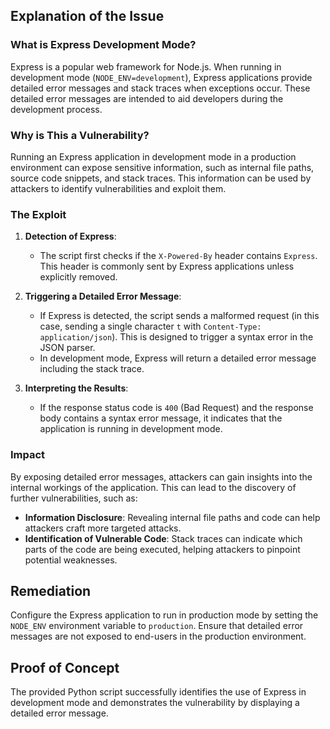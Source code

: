 ## Explanation of the Issue
### What is Express Development Mode?
Express is a popular web framework for Node.js. When running in development mode (`NODE_ENV=development`), Express applications provide detailed error messages and stack traces when exceptions occur. These detailed error messages are intended to aid developers during the development process.

### Why is This a Vulnerability?
Running an Express application in development mode in a production environment can expose sensitive information, such as internal file paths, source code snippets, and stack traces. This information can be used by attackers to identify vulnerabilities and exploit them.

### The Exploit
1. **Detection of Express**:
    - The script first checks if the `X-Powered-By` header contains `Express`. This header is commonly sent by Express applications unless explicitly removed.

2. **Triggering a Detailed Error Message**:
    - If Express is detected, the script sends a malformed request (in this case, sending a single character `t` with `Content-Type: application/json`). This is designed to trigger a syntax error in the JSON parser.
    - In development mode, Express will return a detailed error message including the stack trace.

3. **Interpreting the Results**:
    - If the response status code is `400` (Bad Request) and the response body contains a syntax error message, it indicates that the application is running in development mode.

### Impact
By exposing detailed error messages, attackers can gain insights into the internal workings of the application. This can lead to the discovery of further vulnerabilities, such as:
- **Information Disclosure**: Revealing internal file paths and code can help attackers craft more targeted attacks.
- **Identification of Vulnerable Code**: Stack traces can indicate which parts of the code are being executed, helping attackers to pinpoint potential weaknesses.

## Remediation
Configure the Express application to run in production mode by setting the `NODE_ENV` environment variable to `production`. Ensure that detailed error messages are not exposed to end-users in the production environment.

## Proof of Concept
The provided Python script successfully identifies the use of Express in development mode and demonstrates the vulnerability by displaying a detailed error message.
